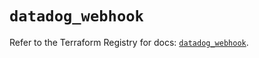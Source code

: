 # `datadog_webhook`

Refer to the Terraform Registry for docs: [`datadog_webhook`](https://registry.terraform.io/providers/datadog/datadog/3.61.0/docs/resources/webhook).
